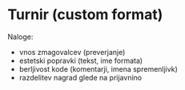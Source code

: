 # Turnir (custom format)

Naloge:
- vnos zmagovalcev (preverjanje)
- estetski popravki (tekst, ime formata)
- berljivost kode (komentarji, imena spremenljivk)
- razdelitev nagrad glede na prijavnino